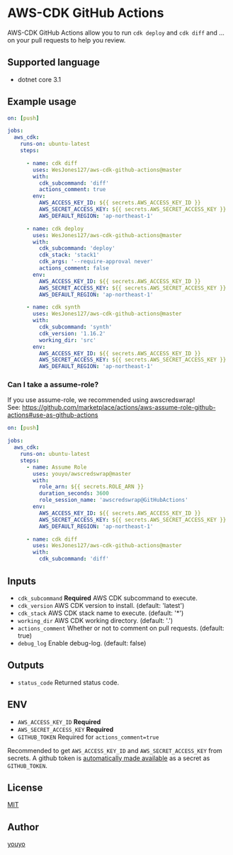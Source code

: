 # AWS-CDK GitHub Actions

AWS-CDK GitHub Actions allow you to run `cdk deploy` and `cdk diff` and ... on your pull requests to help you review.

## Supported language

- dotnet core 3.1

## Example usage

```yaml
on: [push]

jobs:
  aws_cdk:
    runs-on: ubuntu-latest
    steps:

      - name: cdk diff
        uses: WesJones127/aws-cdk-github-actions@master
        with:
          cdk_subcommand: 'diff'
          actions_comment: true
        env:
          AWS_ACCESS_KEY_ID: ${{ secrets.AWS_ACCESS_KEY_ID }}
          AWS_SECRET_ACCESS_KEY: ${{ secrets.AWS_SECRET_ACCESS_KEY }}
          AWS_DEFAULT_REGION: 'ap-northeast-1'

      - name: cdk deploy
        uses: WesJones127/aws-cdk-github-actions@master
        with:
          cdk_subcommand: 'deploy'
          cdk_stack: 'stack1'
          cdk_args: '--require-approval never'
          actions_comment: false
        env:
          AWS_ACCESS_KEY_ID: ${{ secrets.AWS_ACCESS_KEY_ID }}
          AWS_SECRET_ACCESS_KEY: ${{ secrets.AWS_SECRET_ACCESS_KEY }}
          AWS_DEFAULT_REGION: 'ap-northeast-1'

      - name: cdk synth
        uses: WesJones127/aws-cdk-github-actions@master
        with:
          cdk_subcommand: 'synth'
          cdk_version: '1.16.2'
          working_dir: 'src'
        env:
          AWS_ACCESS_KEY_ID: ${{ secrets.AWS_ACCESS_KEY_ID }}
          AWS_SECRET_ACCESS_KEY: ${{ secrets.AWS_SECRET_ACCESS_KEY }}
          AWS_DEFAULT_REGION: 'ap-northeast-1'
```

### Can I take a assume-role?

If you use assume-role, we recommended using awscredswrap!  
See: https://github.com/marketplace/actions/aws-assume-role-github-actions#use-as-github-actions

```yaml
on: [push]

jobs:
  aws_cdk:
    runs-on: ubuntu-latest
    steps:
      - name: Assume Role
        uses: youyo/awscredswrap@master
        with:
          role_arn: ${{ secrets.ROLE_ARN }}
          duration_seconds: 3600
          role_session_name: 'awscredswrap@GitHubActions'
        env:
          AWS_ACCESS_KEY_ID: ${{ secrets.AWS_ACCESS_KEY_ID }}
          AWS_SECRET_ACCESS_KEY: ${{ secrets.AWS_SECRET_ACCESS_KEY }}
          AWS_DEFAULT_REGION: 'ap-northeast-1'

      - name: cdk diff
        uses: WesJones127/aws-cdk-github-actions@master
        with:
          cdk_subcommand: 'diff'
```

## Inputs

- `cdk_subcommand` **Required** AWS CDK subcommand to execute.
- `cdk_version` AWS CDK version to install. (default: 'latest')
- `cdk_stack` AWS CDK stack name to execute. (default: '*')
- `working_dir` AWS CDK working directory. (default: '.')
- `actions_comment` Whether or not to comment on pull requests. (default: true)
- `debug_log` Enable debug-log. (default: false)

## Outputs

- `status_code` Returned status code.

## ENV

- `AWS_ACCESS_KEY_ID` **Required**
- `AWS_SECRET_ACCESS_KEY` **Required**
- `GITHUB_TOKEN` Required for `actions_comment=true`

Recommended to get `AWS_ACCESS_KEY_ID` and `AWS_SECRET_ACCESS_KEY` from secrets. A github token is [automatically made available](https://help.github.com/en/actions/configuring-and-managing-workflows/authenticating-with-the-github_token) as a secret as `GITHUB_TOKEN`. 

## License

[MIT](LICENSE)

## Author

[youyo](https://github.com/youyo)

